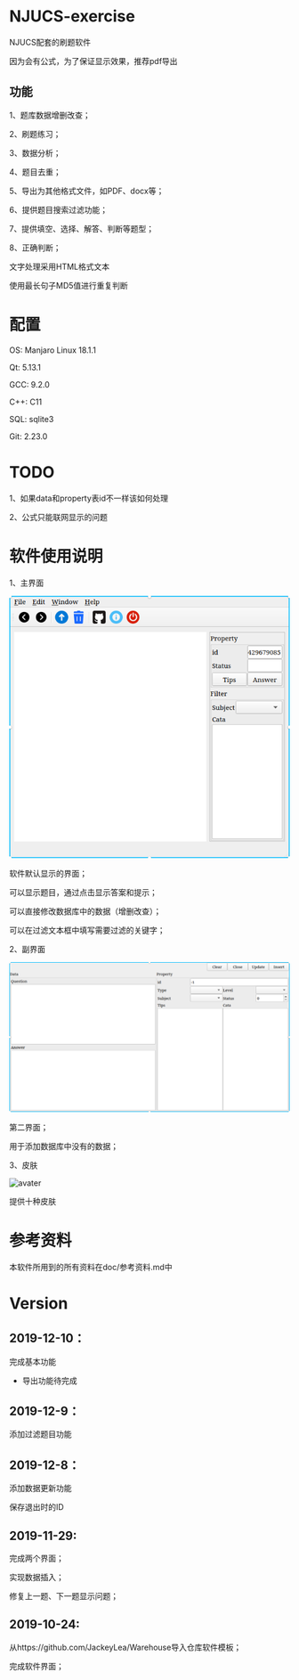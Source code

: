 # NJUCS-exercise

NJUCS配套的刷题软件

因为会有公式，为了保证显示效果，推荐pdf导出

## 功能

1、题库数据增删改查；

2、刷题练习；

3、数据分析；

4、题目去重；

5、导出为其他格式文件，如PDF、docx等；

6、提供题目搜索过滤功能；

7、提供填空、选择、解答、判断等题型；

8、正确判断；

文字处理采用HTML格式文本

使用最长句子MD5值进行重复判断

# 配置

OS: Manjaro Linux 18.1.1

Qt: 5.13.1

GCC: 9.2.0

C++: C11

SQL: sqlite3

Git: 2.23.0

# TODO

1、如果data和property表id不一样该如何处理

2、公式只能联网显示的问题

# 软件使用说明

1、主界面

![avater](./img/main.png)

软件默认显示的界面；

可以显示题目，通过点击显示答案和提示；

可以直接修改数据库中的数据（增删改查）；

可以在过滤文本框中填写需要过滤的关键字；

2、副界面

![avater](./img/insert.png)

第二界面；

用于添加数据库中没有的数据；

3、皮肤

![avater](./img/theme.png)

提供十种皮肤

# 参考资料

本软件所用到的所有资料在doc/参考资料.md中

# Version

## 2019-12-10：

完成基本功能

- 导出功能待完成

## 2019-12-9：

添加过滤题目功能

## 2019-12-8：

添加数据更新功能

保存退出时的ID

## 2019-11-29:

完成两个界面；

实现数据插入；

修复上一题、下一题显示问题；

## 2019-10-24:

从https://github.com/JackeyLea/Warehouse导入仓库软件模板；

完成软件界面；